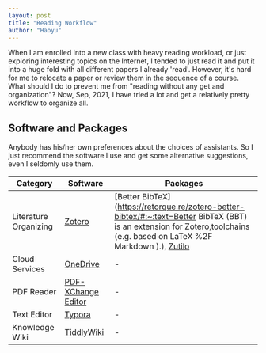 ```yaml
---
layout: post
title: "Reading Workflow"
author: "Haoyu"
---
```


When I am enrolled into a new class with heavy reading workload, or just exploring interesting topics on the Internet, I tended to just read it and put it into a huge fold with all different papers I already 'read'. However, it's hard for me to relocate a paper or review them in the sequence of a course. What should I do to prevent me from "reading without any get and organization"? Now, Sep, 2021, I have tried a lot and get a relatively pretty workflow to organize all.

## Software and Packages                             

Anybody has his/her own preferences about the choices of assistants. So I just recommend the software I use and get some alternative suggestions, even I seldomly use them.



| Category              | Software                                                     | Packages                                                     |
| --------------------- | ------------------------------------------------------------ | ------------------------------------------------------------ |
| Literature Organizing | [Zotero](https://www.zotero.org/)                            | [Better BibTeX](https://retorque.re/zotero-better-bibtex/#:~:text=Better BibTeX (BBT) is an extension for Zotero,toolchains (e.g. based on LaTeX %2F Markdown ).), [Zutilo](https://github.com/wshanks/Zutilo) |
| Cloud Services        | [OneDrive](https://www.microsoft.com/en-us/microsoft-365/onedrive/online-cloud-storage) | -                                                            |
| PDF Reader            | [PDF-XChange Editor](https://pdf-xchange.eu/pdf-xchange-editor/index.htm) | -                                                            |
| Text Editor           | [Typora](https://typora.io/)                                 | -                                                            |
| Knowledge Wiki        | [TiddlyWiki](https://tiddlywiki.com/)                       | -                                                            |

